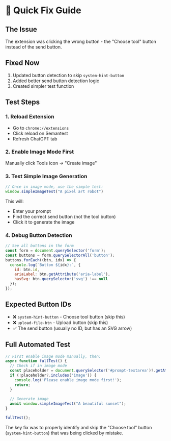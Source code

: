 # 🚀 Quick Fix Guide

## The Issue
The extension was clicking the wrong button - the "Choose tool" button instead of the send button.

## Fixed Now
1. Updated button detection to skip `system-hint-button`
2. Added better send button detection logic
3. Created simpler test function

## Test Steps

### 1. Reload Extension
- Go to `chrome://extensions`
- Click reload on Semantest
- Refresh ChatGPT tab

### 2. Enable Image Mode First
Manually click Tools icon → "Create image"

### 3. Test Simple Image Generation
```javascript
// Once in image mode, use the simple test:
window.simpleImageTest("A pixel art robot")
```

This will:
- Enter your prompt
- Find the correct send button (not the tool button)
- Click it to generate the image

### 4. Debug Button Detection
```javascript
// See all buttons in the form
const form = document.querySelector('form');
const buttons = form.querySelectorAll('button');
buttons.forEach((btn, idx) => {
  console.log(`Button ${idx}:`, {
    id: btn.id,
    ariaLabel: btn.getAttribute('aria-label'),
    hasSvg: btn.querySelector('svg') !== null
  });
});
```

## Expected Button IDs
- ❌ `system-hint-button` - Choose tool button (skip this)
- ❌ `upload-file-btn` - Upload button (skip this)
- ✅ The send button (usually no ID, but has an SVG arrow)

## Full Automated Test
```javascript
// First enable image mode manually, then:
async function fullTest() {
  // Check if in image mode
  const placeholder = document.querySelector('#prompt-textarea')?.getAttribute('placeholder');
  if (!placeholder?.includes('image')) {
    console.log('Please enable image mode first!');
    return;
  }
  
  // Generate image
  await window.simpleImageTest("A beautiful sunset");
}

fullTest();
```

The key fix was to properly identify and skip the "Choose tool" button (`system-hint-button`) that was being clicked by mistake.
